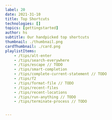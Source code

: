 ```yaml
---
label: 20
date: 2021-31-10
title: Top Shortcuts
technologies: []
topics: [gettingstarted]
author: hs
subtitle: Our handpicked top shortcuts
thumbnail: ./thumbnail.png
cardThumbnail: ./card.png
playlistItems:
    - /tips/alt-enter
    - /tips/search-everywhere
    - /tips/escape // TODO
    - /tips/smart-completion
    - /tips/complete-current-statement // TODO
    - /tips/f2
    - /tips/format-file // TODO
    - /tips/recent-files
    - /tips/recent-locations
    - /tips/run-anything // TODO
    - /tips/terminate-process // TODO


---
```


